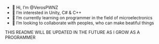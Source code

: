 - 👋 Hi, I’m @VerosPWNZ
- 👀 I’m interested in Unity, C# & C++
- 🌱 I’m currently learning on programmer in the field of microelectronics
- 💞️ I’m looking to collaborate with peoples, who can make beatiful things

THIS README WILL BE UPDATED IN THE FUTURE AS I GROW AS A PROGRAMMER
